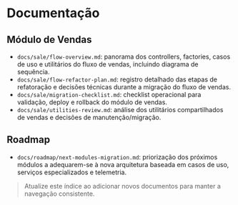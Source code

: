 # Documentação

## Módulo de Vendas
- `docs/sale/flow-overview.md`: panorama dos controllers, factories, casos de uso e utilitários do fluxo de vendas, incluindo diagrama de sequência.
- `docs/sale/flow-refactor-plan.md`: registro detalhado das etapas de refatoração e decisões técnicas durante a migração do fluxo de vendas.
- `docs/sale/migration-checklist.md`: checklist operacional para validação, deploy e rollback do módulo de vendas.
- `docs/sale/utilities-review.md`: análise dos utilitários compartilhados de vendas e decisões de manutenção/migração.

## Roadmap
- `docs/roadmap/next-modules-migration.md`: priorização dos próximos módulos a adequarem-se à nova arquitetura baseada em casos de uso, serviços especializados e telemetria.

> Atualize este índice ao adicionar novos documentos para manter a navegação consistente.
